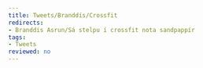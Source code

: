 ```yaml
---
title: Tweets/Branddís/Crossfit
redirects:
- Branddis Asrun/Sá stelpu í crossfit nota sandpappír
tags:
- Tweets
reviewed: no
---
```

<vocabulary>
</vocabulary>
<Tweet
text="Sá stelpu í Crossfit nota sandpappír á handsiggið sitt. Spurði hana hvort það væri ekki soldið gróft ahahah"
audio="GRof.mp3"
id="830106220111474689"
date="1486747720000"
favorites="220"
user_name="Branddís Ásrún"
handle="Branddis_Asrun"
user_picture="Tweet-Branddis_Asrun-vfvk14.jpg"
verified=""
></Tweet>

